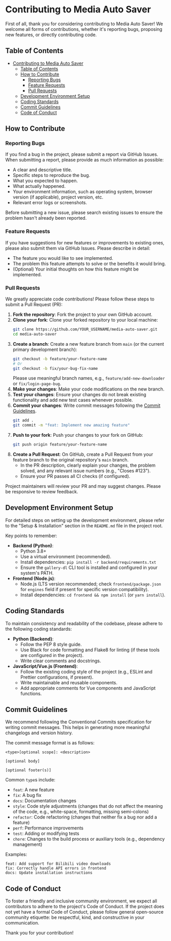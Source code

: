 # Contributing to Media Auto Saver

First of all, thank you for considering contributing to Media Auto Saver! We welcome all forms of contributions, whether it's reporting bugs, proposing new features, or directly contributing code.

## Table of Contents

- [Contributing to Media Auto Saver](#contributing-to-media-auto-saver)
  - [Table of Contents](#table-of-contents)
  - [How to Contribute](#how-to-contribute)
    - [Reporting Bugs](#reporting-bugs)
    - [Feature Requests](#feature-requests)
    - [Pull Requests](#pull-requests)
  - [Development Environment Setup](#development-environment-setup)
  - [Coding Standards](#coding-standards)
  - [Commit Guidelines](#commit-guidelines)
  - [Code of Conduct](#code-of-conduct)

## How to Contribute

### Reporting Bugs

If you find a bug in the project, please submit a report via GitHub Issues. When submitting a report, please provide as much information as possible:

- A clear and descriptive title.
- Specific steps to reproduce the bug.
- What you expected to happen.
- What actually happened.
- Your environment information, such as operating system, browser version (if applicable), project version, etc.
- Relevant error logs or screenshots.

Before submitting a new issue, please search existing issues to ensure the problem hasn't already been reported.

### Feature Requests

If you have suggestions for new features or improvements to existing ones, please also submit them via GitHub Issues. Please describe in detail:

- The feature you would like to see implemented.
- The problem this feature attempts to solve or the benefits it would bring.
- (Optional) Your initial thoughts on how this feature might be implemented.

### Pull Requests

We greatly appreciate code contributions! Please follow these steps to submit a Pull Request (PR):

1.  **Fork the repository**: Fork the project to your own GitHub account.
2.  **Clone your fork**: Clone your forked repository to your local machine:
    ```bash
    git clone https://github.com/YOUR_USERNAME/media-auto-saver.git
    cd media-auto-saver
    ```
3.  **Create a branch**: Create a new feature branch from `main` (or the current primary development branch):
    ```bash
    git checkout -b feature/your-feature-name
    # Or
    git checkout -b fix/your-bug-fix-name
    ```
    Please use meaningful branch names, e.g., `feature/add-new-downloader` or `fix/login-page-bug`.
4.  **Make your changes**: Make your code modifications on the new branch.
5.  **Test your changes**: Ensure your changes do not break existing functionality and add new test cases whenever possible.
6.  **Commit your changes**: Write commit messages following the [Commit Guidelines](#commit-guidelines).
    ```bash
    git add .
    git commit -m "feat: Implement new amazing feature"
    ```
7.  **Push to your fork**: Push your changes to your fork on GitHub:
    ```bash
    git push origin feature/your-feature-name
    ```
8.  **Create a Pull Request**: On GitHub, create a Pull Request from your feature branch to the original repository's `main` branch.
    - In the PR description, clearly explain your changes, the problem solved, and any relevant issue numbers (e.g., "Closes #123").
    - Ensure your PR passes all CI checks (if configured).

Project maintainers will review your PR and may suggest changes. Please be responsive to review feedback.

## Development Environment Setup

For detailed steps on setting up the development environment, please refer to the "Setup & Installation" section in the `README.md` file in the project root.

Key points to remember:
- **Backend (Python)**:
  - Python 3.8+
  - Use a virtual environment (recommended).
  - Install dependencies: `pip install -r backend/requirements.txt`
  - Ensure the `gallery-dl` CLI tool is installed and configured in your system's PATH.
- **Frontend (Node.js)**:
  - Node.js (LTS version recommended; check `frontend/package.json` for `engines` field if present for specific version compatibility).
  - Install dependencies: `cd frontend && npm install` (or `yarn install`).

## Coding Standards

To maintain consistency and readability of the codebase, please adhere to the following coding standards:

- **Python (Backend)**:
  - Follow the PEP 8 style guide.
  - Use Black for code formatting and Flake8 for linting (if these tools are configured in the project).
  - Write clear comments and docstrings.
- **JavaScript/Vue.js (Frontend)**:
  - Follow the existing coding style of the project (e.g., ESLint and Prettier configurations, if present).
  - Write maintainable and reusable components.
  - Add appropriate comments for Vue components and JavaScript functions.

## Commit Guidelines

We recommend following the Conventional Commits specification for writing commit messages. This helps in generating more meaningful changelogs and version history.

The commit message format is as follows:
```
<type>[optional scope]: <description>

[optional body]

[optional footer(s)]
```

Common `type`s include:
- `feat`: A new feature
- `fix`: A bug fix
- `docs`: Documentation changes
- `style`: Code style adjustments (changes that do not affect the meaning of the code, e.g., white-space, formatting, missing semi-colons)
- `refactor`: Code refactoring (changes that neither fix a bug nor add a feature)
- `perf`: Performance improvements
- `test`: Adding or modifying tests
- `chore`: Changes to the build process or auxiliary tools (e.g., dependency management)

Examples:
```
feat: Add support for Bilibili video downloads
fix: Correctly handle API errors in frontend
docs: Update installation instructions
```

## Code of Conduct

To foster a friendly and inclusive community environment, we expect all contributors to adhere to the project's Code of Conduct. If the project does not yet have a formal Code of Conduct, please follow general open-source community etiquette: be respectful, kind, and constructive in your communication.

Thank you for your contribution!
